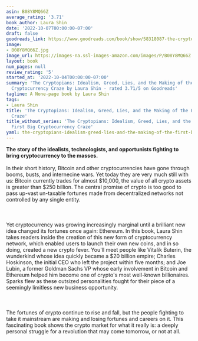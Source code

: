 ```yaml
---
asin: B08Y8MQ66Z
average_rating: '3.71'
book_author: Laura Shin
date: '2022-10-07T00:00:00-07:00'
draft: false
goodreads_link: https://www.goodreads.com/book/show/58318087-the-cryptopians
image:
- B08Y8MQ66Z.jpg
image_url: https://images-na.ssl-images-amazon.com/images/P/B08Y8MQ66Z.01._SCLZZZZZZZ.jpg
layout: book
num_pages: null
review_rating: '5'
started_at: '2022-10-04T00:00:00-07:00'
summary: 'The Cryptopians: Idealism, Greed, Lies, and the Making of the First Big
  Cryptocurrency Craze by Laura Shin - rated 3.71/5 on Goodreads'
tagline: A None-page book by Laura Shin
tags:
- Laura Shin
title: 'The Cryptopians: Idealism, Greed, Lies, and the Making of the First Big Cryptocurrency
  Craze'
title_without_series: 'The Cryptopians: Idealism, Greed, Lies, and the Making of the
  First Big Cryptocurrency Craze'
yaml: the-cryptopians-idealism-greed-lies-and-the-making-of-the-first-big-cryptocurrency-craze
---
```


<b>The story of the idealists, technologists, and opportunists fighting to bring cryptocurrency to the masses.</b><b> </b><br /><br />In their short history, Bitcoin and other cryptocurrencies have gone through booms, busts, and internecine wars. Yet today they are very much still with us: Bitcoin currently trades for almost $10,000, the value of all crypto assets is greater than $250 billion. The central promise of crypto is too good to pass up-vast un-taxable fortunes made from decentralized networks not controlled by any single entity.<br /><br /><br /><br />Yet cryptocurrency was growing increasingly marginal until a brilliant new idea changed its fortunes once again: Ethereum. In this book, Laura Shin takes readers inside the creation of this new form of cryptocurrency network, which enabled users to launch their own new coins, and in so doing, created a new crypto fever. You'll meet people like Vitalik Buterin, the wunderkind whose idea quickly became a $20 billion empire; Charles Hoskinson, the initial CEO who left the project within five months; and Joe Lubin, a former Goldman Sachs VP whose early involvement in Bitcoin and Ethereum helped him become one of crypto's most well-known billionaires. Sparks flew as these outsized personalities fought for their piece of a seemingly limitless new business opportunity.<br /><br /><br /><br />The fortunes of crypto continue to rise and fall, but the people fighting to take it mainstream are making and losing fortunes and careers on it. This fascinating book shows the crypto market for what it really is: a deeply personal struggle for a revolution that may come tomorrow, or not at all.